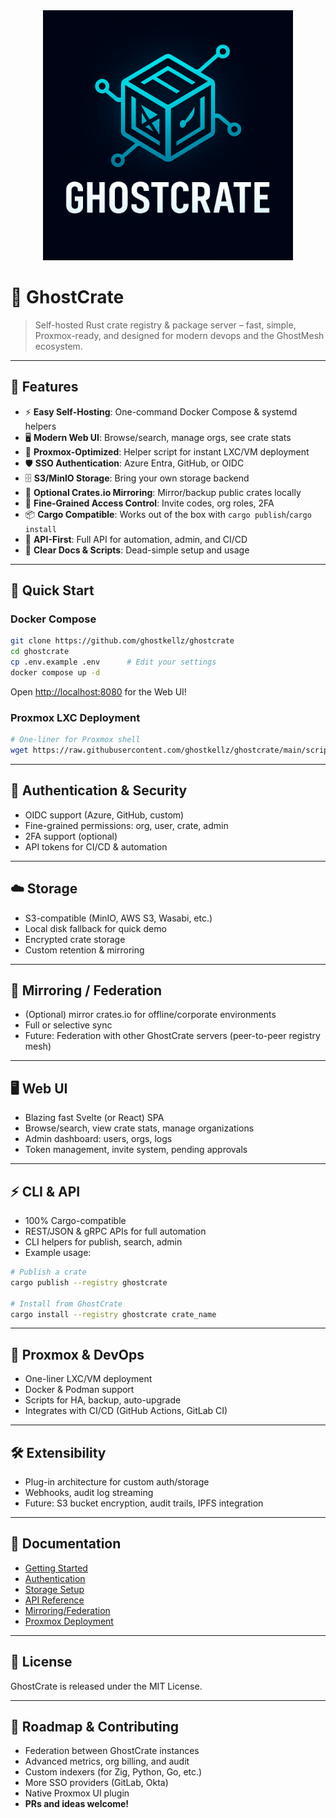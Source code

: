 <div align="center">
  <img src="assets/ghostcrate-logo.png" alt="GhostCrate Logo" width="400">
</div>

# 👻️ GhostCrate

> Self-hosted Rust crate registry & package server – fast, simple, Proxmox-ready, and designed for modern devops and the GhostMesh ecosystem.

---

## 🌟 **Features**

* ⚡ **Easy Self-Hosting**: One-command Docker Compose & systemd helpers
* 🖥️ **Modern Web UI**: Browse/search, manage orgs, see crate stats
* 🚀 **Proxmox-Optimized**: Helper script for instant LXC/VM deployment
* 🛡️ **SSO Authentication**: Azure Entra, GitHub, or OIDC
* 🗄️ **S3/MinIO Storage**: Bring your own storage backend
* 🔄 **Optional Crates.io Mirroring**: Mirror/backup public crates locally
* 🔑 **Fine-Grained Access Control**: Invite codes, org roles, 2FA
* 📦 **Cargo Compatible**: Works out of the box with `cargo publish`/`cargo install`
* 🔗 **API-First**: Full API for automation, admin, and CI/CD
* 📜 **Clear Docs & Scripts**: Dead-simple setup and usage

---

## 🚀 **Quick Start**

### **Docker Compose**

```bash
git clone https://github.com/ghostkellz/ghostcrate
cd ghostcrate
cp .env.example .env      # Edit your settings
docker compose up -d
```

Open [http://localhost:8080](http://localhost:8080) for the Web UI!

### **Proxmox LXC Deployment**

```bash
# One-liner for Proxmox shell
wget https://raw.githubusercontent.com/ghostkellz/ghostcrate/main/scripts/proxmox-lxc.sh -O - | bash
```

---

## 🔐 **Authentication & Security**

* OIDC support (Azure, GitHub, custom)
* Fine-grained permissions: org, user, crate, admin
* 2FA support (optional)
* API tokens for CI/CD & automation

---

## ☁️ **Storage**

* S3-compatible (MinIO, AWS S3, Wasabi, etc.)
* Local disk fallback for quick demo
* Encrypted crate storage
* Custom retention & mirroring

---

## 🔄 **Mirroring / Federation**

* (Optional) mirror crates.io for offline/corporate environments
* Full or selective sync
* Future: Federation with other GhostCrate servers (peer-to-peer registry mesh)

---

## 🖥️ **Web UI**

* Blazing fast Svelte (or React) SPA
* Browse/search, view crate stats, manage organizations
* Admin dashboard: users, orgs, logs
* Token management, invite system, pending approvals

---

## ⚡ **CLI & API**

* 100% Cargo-compatible
* REST/JSON & gRPC APIs for full automation
* CLI helpers for publish, search, admin
* Example usage:

```bash
# Publish a crate
cargo publish --registry ghostcrate

# Install from GhostCrate
cargo install --registry ghostcrate crate_name
```

---

## 🤝 **Proxmox & DevOps**

* One-liner LXC/VM deployment
* Docker & Podman support
* Scripts for HA, backup, auto-upgrade
* Integrates with CI/CD (GitHub Actions, GitLab CI)

---

## 🛠️ **Extensibility**

* Plug-in architecture for custom auth/storage
* Webhooks, audit log streaming
* Future: S3 bucket encryption, audit trails, IPFS integration

---

## 📑 **Documentation**

* [Getting Started](./docs/getting-started.md)
* [Authentication](./docs/authentication.md)
* [Storage Setup](./docs/storage.md)
* [API Reference](./docs/api.md)
* [Mirroring/Federation](./docs/mirroring.md)
* [Proxmox Deployment](./docs/proxmox.md)

---

## 📜 **License**

GhostCrate is released under the MIT License.

---

## 🚧 **Roadmap & Contributing**

* Federation between GhostCrate instances
* Advanced metrics, org billing, and audit
* Custom indexers (for Zig, Python, Go, etc.)
* More SSO providers (GitLab, Okta)
* Native Proxmox UI plugin
* **PRs and ideas welcome!**

